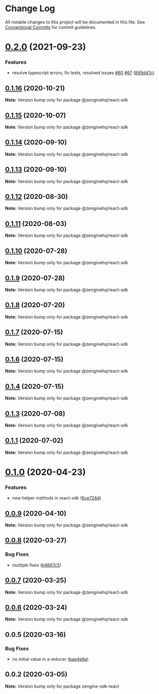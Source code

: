 # Change Log

All notable changes to this project will be documented in this file.
See [Conventional Commits](https://conventionalcommits.org) for commit guidelines.

# [0.2.0](https://github.com/ZengineHQ/zengine-sdk/compare/@zenginehq/react-sdk@0.1.16...@zenginehq/react-sdk@0.2.0) (2021-09-23)


### Features

* resolve typescript errors, fix tests, resolved issues [#60](https://github.com/ZengineHQ/zengine-sdk/issues/60) [#67](https://github.com/ZengineHQ/zengine-sdk/issues/67) ([889d47c](https://github.com/ZengineHQ/zengine-sdk/commit/889d47ce4b6de4b4de1a0c2e9dc4cca2b8454435))





## [0.1.16](https://github.com/ZengineHQ/zengine-sdk/compare/@zenginehq/react-sdk@0.1.15...@zenginehq/react-sdk@0.1.16) (2020-10-21)

**Note:** Version bump only for package @zenginehq/react-sdk





## [0.1.15](https://github.com/ZengineHQ/zengine-sdk/compare/@zenginehq/react-sdk@0.1.14...@zenginehq/react-sdk@0.1.15) (2020-10-07)

**Note:** Version bump only for package @zenginehq/react-sdk





## [0.1.14](https://github.com/ZengineHQ/zengine-sdk/compare/@zenginehq/react-sdk@0.1.13...@zenginehq/react-sdk@0.1.14) (2020-09-10)

**Note:** Version bump only for package @zenginehq/react-sdk





## [0.1.13](https://github.com/ZengineHQ/zengine-sdk/compare/@zenginehq/react-sdk@0.1.12...@zenginehq/react-sdk@0.1.13) (2020-09-10)

**Note:** Version bump only for package @zenginehq/react-sdk





## [0.1.12](https://github.com/ZengineHQ/zengine-sdk/compare/@zenginehq/react-sdk@0.1.11...@zenginehq/react-sdk@0.1.12) (2020-08-30)

**Note:** Version bump only for package @zenginehq/react-sdk





## [0.1.11](https://github.com/ZengineHQ/zengine-sdk/compare/@zenginehq/react-sdk@0.1.10...@zenginehq/react-sdk@0.1.11) (2020-08-03)

**Note:** Version bump only for package @zenginehq/react-sdk





## [0.1.10](https://github.com/ZengineHQ/zengine-sdk/compare/@zenginehq/react-sdk@0.1.9...@zenginehq/react-sdk@0.1.10) (2020-07-28)

**Note:** Version bump only for package @zenginehq/react-sdk





## [0.1.9](https://github.com/ZengineHQ/zengine-sdk/compare/@zenginehq/react-sdk@0.1.8...@zenginehq/react-sdk@0.1.9) (2020-07-28)

**Note:** Version bump only for package @zenginehq/react-sdk





## [0.1.8](https://github.com/ZengineHQ/zengine-sdk/compare/@zenginehq/react-sdk@0.1.7...@zenginehq/react-sdk@0.1.8) (2020-07-20)

**Note:** Version bump only for package @zenginehq/react-sdk





## [0.1.7](https://github.com/ZengineHQ/zengine-sdk/compare/@zenginehq/react-sdk@0.1.6...@zenginehq/react-sdk@0.1.7) (2020-07-15)

**Note:** Version bump only for package @zenginehq/react-sdk





## [0.1.6](https://github.com/ZengineHQ/zengine-sdk/compare/@zenginehq/react-sdk@0.1.3...@zenginehq/react-sdk@0.1.6) (2020-07-15)

**Note:** Version bump only for package @zenginehq/react-sdk





## [0.1.4](https://github.com/ZengineHQ/zengine-sdk/compare/@zenginehq/react-sdk@0.1.3...@zenginehq/react-sdk@0.1.4) (2020-07-15)

**Note:** Version bump only for package @zenginehq/react-sdk





## [0.1.3](https://github.com/ZengineHQ/zengine-sdk/compare/@zenginehq/react-sdk@0.1.1...@zenginehq/react-sdk@0.1.3) (2020-07-08)

**Note:** Version bump only for package @zenginehq/react-sdk





## [0.1.1](https://github.com/ZengineHQ/zengine-sdk/compare/@zenginehq/react-sdk@0.1.0...@zenginehq/react-sdk@0.1.1) (2020-07-02)

**Note:** Version bump only for package @zenginehq/react-sdk





# [0.1.0](https://github.com/ZengineHQ/zengine-sdk/compare/@zenginehq/react-sdk@0.0.9...@zenginehq/react-sdk@0.1.0) (2020-04-23)


### Features

* new helper methods in react-sdk ([6ce724d](https://github.com/ZengineHQ/zengine-sdk/commit/6ce724d16f760601e76f12ec69568553bdf51882))





## [0.0.9](https://github.com/ZengineHQ/zengine-sdk/compare/@zenginehq/react-sdk@0.0.8...@zenginehq/react-sdk@0.0.9) (2020-04-10)

**Note:** Version bump only for package @zenginehq/react-sdk





## [0.0.8](https://github.com/ZengineHQ/zengine-sdk/compare/@zenginehq/react-sdk@0.0.7...@zenginehq/react-sdk@0.0.8) (2020-03-27)


### Bug Fixes

* multiple fixes ([b4667c5](https://github.com/ZengineHQ/zengine-sdk/commit/b4667c5e6def4abd57a7f46111d493a087f7d574))





## [0.0.7](https://github.com/ZengineHQ/zengine-sdk/compare/@zenginehq/react-sdk@0.0.6...@zenginehq/react-sdk@0.0.7) (2020-03-25)

**Note:** Version bump only for package @zenginehq/react-sdk





## [0.0.6](https://github.com/ZengineHQ/zengine-sdk/compare/@zenginehq/react-sdk@0.0.5...@zenginehq/react-sdk@0.0.6) (2020-03-24)

**Note:** Version bump only for package @zenginehq/react-sdk





## 0.0.5 (2020-03-16)


### Bug Fixes

* no initial value in a reducer ([bae4e6a](https://github.com/ZengineHQ/zengine-sdk/commit/bae4e6a80a3e7c0cc4b26ff44c4bb0cb31014e43))





## 0.0.2 (2020-03-05)

**Note:** Version bump only for package zengine-sdk-react
